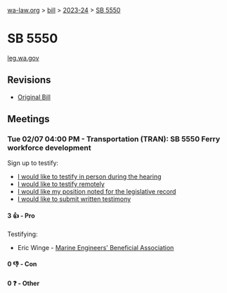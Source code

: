 [wa-law.org](/) > [bill](/bill/) > [2023-24](/bill/2023-24/) > [SB 5550](/bill/2023-24/sb/5550/)

# SB 5550
[leg.wa.gov](https://app.leg.wa.gov/billsummary?BillNumber=5550&Year=2023&Initiative=false)

## Revisions
* [Original Bill](1/)

## Meetings
### Tue 02/07 04:00 PM - Transportation (TRAN): SB 5550 Ferry workforce development
Sign up to testify:
* [I would like to testify in person during the hearing](https://app.leg.wa.gov/csi/Testifier/Add?chamber=House&mId=30701&aId=150929&caId=21156&tId=1)
* [I would like to testify remotely](https://app.leg.wa.gov/csi/Testifier/Add?chamber=House&mId=30701&aId=150929&caId=21156&tId=2)
* [I would like my position noted for the legislative record](https://app.leg.wa.gov/csi/Testifier/Add?chamber=House&mId=30701&aId=150929&caId=21156&tId=3)
* [I would like to submit written testimony](https://app.leg.wa.gov/csi/Testifier/Add?chamber=House&mId=30701&aId=150929&caId=21156&tId=4)

#### 3 👍 - Pro
Testifying:
* Eric Winge  - [Marine Engineers' Beneficial Association](/org/marine_engineers'_beneficial_association/)

#### 0 👎 - Con

#### 0 ❓ - Other
